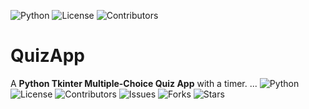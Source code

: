 ![Python](https://img.shields.io/badge/Python-3.11-blue)
![License](https://img.shields.io/badge/License-MIT-green)
![Contributors](https://img.shields.io/badge/Contributors-1-orange)

# QuizApp

A **Python Tkinter Multiple-Choice Quiz App** with a timer.
...
![Python](https://img.shields.io/badge/Python-3.11-blue)
![License](https://img.shields.io/badge/License-MIT-green)
![Contributors](https://img.shields.io/badge/Contributors-1-orange)
![Issues](https://img.shields.io/github/issues/Ageilan/QuizApp)
![Forks](https://img.shields.io/github/forks/Ageilan/QuizApp?style=social)
![Stars](https://img.shields.io/github/stars/Ageilan/QuizApp?style=social)

